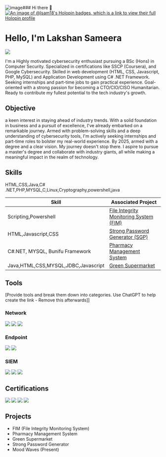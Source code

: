 ![image](https://github.com/Lsam18/Lsam18/assets/115799412/bf53ae07-b431-4b4a-ba9d-578d8f42e327)### Hi there 👋
[![An image of @lsam18's Holopin badges, which is a link to view their full Holopin profile](https://holopin.me/lsam18)](https://holopin.io/@lsam18)

<!--
📧 Email: lakshan.sam28@gmail.com

🌐 Portfolio: https://lsam18.github.io/Lsam.Code/

I am a driven Cybersecurity enthusiast currently pursuing a BSc (Hons) in Computer Security. I hold various certifications, including SSCP (Coursera), Google Cybersecurity, Security Blue Team Pathway, and IBM Cybersecurity Analyst Professional. My areas of expertise include web development, C# .NET Framework, Digital Forensics, Darkweb Operations, and problem-solving. Passionate about utilizing technology for humanitarian impact, I aspire to a future role as CTO/CIO/CISO.

- 🔭 I’m currently working on : Thought Visualization Web Application
Mood Waves - Oct 2023 to Present

Leading a group project in the development of the "Mood Waves" Social Media Web Application, allowing users to express complex emotions through abstract visual representations and curated music. AI enhanced Through Advanced Sentiment Analysis1 
Implementing robust encryption and content control measures to ensure user privacy and security.

-->

# Hello, I'm Lakshan Sameera
<a href="https://www.linkedin.com/in/lsam/"><img src="https://img.shields.io/badge/-LinkedIn-0072b1?&style=for-the-badge&logo=linkedin&logoColor=white" /></a>

I'm a Highly motivated cybersecurity enthusiast pursuing a BSc (Hons) in Computer Security. Specialized in certifications like SSCP (Coursera), and Google Cybersecurity. Skilled in web development (HTML, CSS, Javascript, PHP, MySQL) and Application Development using C# .NET Framework. Seeking internships and part-time jobs to gain practical experience. Goal-oriented with a strong passion for becoming a CTO/CIO/CISO Humanitarian. Ready to contribute my fullest potential to the tech industry's growth.

## Objective
a keen interest in staying ahead of industry trends. With a solid foundation
in business and a pursuit of excellence, I've already embarked on a remarkable journey. Armed with problem-solving skills and a deep understanding of cybersecurity
tools, I'm actively seeking internships and part-time roles to bolster my real-world experience. By 2025, armed with a degree and a clear vision. My journey
doesn't stop there. I aspire to pursue a master's degree and collaborate with industry giants, all while making a meaningful
impact in the realm of technology.

## Skills
HTML,CSS,Java,C# .NET,PHP,MYSQL,C,Linux,Cryptography,powershell,java

| Skill                                         | Associated Project         |
|-----------------------------------------------|----------------------------|
| Scripting,Powershell                          | <a href = "https://github.com/Lsam18/FIM-System.git"> File Integrity Monitoring System (FIM) </a>|
| HTML,Javascript,CSS                           | <a href="https://lsam18.github.io/SPG/">Strong Password Generator (SGP)</a>|
| C#.NET, MYSQL, Bunifu Framework               | <a href = "https://github.com/Lsam18/Goodness_Pharmacy.git"> Pharmacy Management System </a>|
| Java,HTML,CSS,MYSQL,JDBC,Javascript           | <a href = "https://github.com/Lsam18/Green_Market.git">Green Supermarket</a>|


## Tools
[Provide tools and break them down into categories. Use ChatGPT to help create the link - Remove this afterwards]]

### Network
<div>
    <img src="https://img.shields.io/badge/-Wireshark-1679A7?&style=for-the-badge&logo=Wireshark&logoColor=white" />
    <img src="https://img.shields.io/badge/-Suricata-EF3B2D?&style=for-the-badge&logo=Suricata&logoColor=white" />
    <img src="https://img.shields.io/badge/-Zeek-777BB4?&style=for-the-badge&logo=Zeek&logoColor=white" />
</div>

### Endpoint
<div>
    <img src="https://img.shields.io/badge/-Microsoft_Defender_for_Endpoint-00A4EF?&style=for-the-badge&logo=Microsoft&logoColor=white" />
    <img src="https://img.shields.io/badge/-Velociraptor-4B275F?&style=for-the-badge&logo=Velociraptor&logoColor=white" />
</div>

### SIEM
<div>
    <img src="https://img.shields.io/badge/-Microsoft_Sentinel-0078D4?&style=for-the-badge&logo=Microsoft&logoColor=white" />
    <img src="https://img.shields.io/badge/-Splunk-000000?&style=for-the-badge&logo=Splunk&logoColor=white" />
    <img src="https://img.shields.io/badge/-Elastic-005571?&style=for-the-badge&logo=Elastic&logoColor=white" />
</div>

## Certifications
<div>
  
  <img src="https://images.credly.com/size/200x200/images/a850079a-75bb-41e1-adae-dedfabcf597c/Professional_Certificate_-_IBM_Cybersecurity_Analyst.png" />
  <img src="https://images.credly.com/size/200x200/images/441578ec-c0f3-46cc-95fc-86b27e90cf4f/image.png" />
  <img src="https://images.credly.com/size/200x200/images/af8c6b4e-fc31-47c4-8dcb-eb7a2065dc5b/I2CS__1_.png" />
  <img src="https://images.credly.com/size/200x200/images/4a42b9d2-df71-4d99-9bac-6069634b988a/Penetration_Testing_-_Inc_Response_Forensics.png" />
</div>

## Projects
- FIM (File Integrity Monitoring System)
- Pharmacy Management System
- Green Supermarket
- Strong Password Generator
- Mood Waves (Present) 
